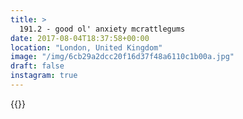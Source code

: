 ```yaml
---
title: >
  191.2 - good ol' anxiety mcrattlegums
date: 2017-08-04T18:37:58+00:00
location: "London, United Kingdom"
image: "/img/6cb29a2dcc20f16d37f48a6110c1b00a.jpg"
draft: false
instagram: true
---
```


{{<photo src="/img/6cb29a2dcc20f16d37f48a6110c1b00a.jpg">}}
